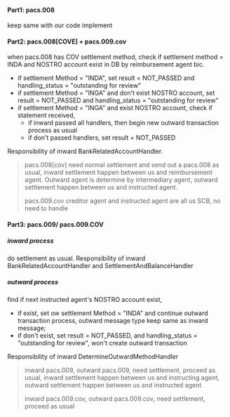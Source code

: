 ####  Part1: pacs.008 

keep same with our code implement



#### Part2: pacs.008[COVE] + pacs.009.cov

when pacs.008 has COV settlement method, check if  settlement method = INDA and NOSTRO account exist in DB by reimbursement agent bic.

* if settlement Method = "INDA", set result = NOT_PASSED and handling_status = "outstanding for review"
* if settlement Method = "INGA" and don't exist NOSTRO account, set result = NOT_PASSED and handling_status = "outstanding for review"
* if settlement Method = "INGA" and exist NOSTRO account, check if statement received, 
  * if inward passed all handlers, then begin new outward transaction process as usual
  * if don't passed handlers, set result = NOT_PASSED

Responsibility of inward BankRelatedAccountHandler.

> pacs.008[cov]   need normal settlement and send out a pacs.008 as usual, inward settlement happen between us and reimbursement agent.  Outward agent is determine by intermediary agent, outward settlement happen between us and instructed agent.
>
> pacs.009.cov  creditor agent and instructed agent are all us SCB,  no need to handle

#### Part3: pacs.009/ pacs.009.COV

##### inward process

do settlement as usual.   Responsibility of inward BankRelatedAccountHandler and SettlementAndBalanceHandler

##### outward process

find if next instructed  agent's NOSTRO account exist,

* if exist, set ow settlement Method = "INDA" and continue outward transaction process,  outward message type keep same as inward message;
* if don't exist, set result = NOT_PASSED, and handling_status = "outstanding for review", won't create outward transaction

Responsibility of inward DetermineOutwardMethodHandler

> inward pacs.009, outward pacs.009, need settlement,  proceed as usual,  inward settlement happen between us and instructing agent, outward settlement happen between us and instructed agent
>
> inward pacs.009.cov, outward pacs.009.cov, need settlement,  proceed as usual
>
> 